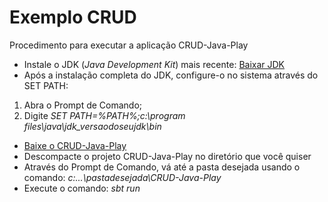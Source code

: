 # Exemplo CRUD

Procedimento para executar a aplicação CRUD-Java-Play

* Instale o JDK (<i>Java Development Kit</i>) mais recente: <a href="https://www.oracle.com/technetwork/java/javase/downloads/index.html">Baixar JDK</a>
* Após a instalação completa do JDK, configure-o no sistema através do SET PATH:
<ol>
  <li>Abra o Prompt de Comando;</li>
  <li>Digite <i>SET PATH=%PATH%;c:\program files\java\jdk_versaodoseujdk\bin</i></li>
</ol>

* <a href="https://github.com/WanndersonOliveira/CRUD-Java-Play">Baixe o CRUD-Java-Play</a>
* Descompacte o projeto CRUD-Java-Play no diretório que você quiser
* Através do Prompt de Comando, vá até a pasta desejada usando o comando: <i>c:\...\pastadesejada\CRUD-Java-Play</i>
* Execute o comando: <i>sbt run</i>
